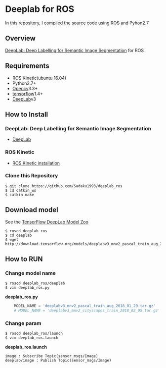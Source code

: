 # Deeplab for ROS
In this repository, I compiled the source code using ROS and Pyhon2.7

## Overview
[DeepLab: Deep Labelling for Semantic Image Segmentation](https://github.com/tensorflow/models/tree/master/research/deeplab) for ROS

## Requirements
- ROS Kinetic(ubuntu 16.04)
- Python2.7+
- [Opencv](https://opencv.org/)3.3+
- [tensorflow](https://www.tensorflow.org/install/)1.4+
- [DeepLab](https://github.com/tensorflow/models/tree/master/research/deeplab)v3

## How to Install
### DeepLab: Deep Labelling for Semantic Image Segmentation
- [DeepLab](https://github.com/tensorflow/models/blob/master/research/deeplab/g3doc/installation.md)
### ROS Kinetic
- [ROS Kinetic installation](http://wiki.ros.org/ja/kinetic/Installation/Ubuntu)
### Clone this Repository
```
$ git clone https://github.com/Sadaku1993/deeplab_ros
$ cd catkin_ws
$ catkin make
```

## Download model
See the [TensorFlow DeepLab Model Zoo](https://github.com/tensorflow/models/blob/master/research/deeplab/g3doc/model_zoo.md)
```
$ roscd deeplab_ros
$ cd deeplab
$ wget http://download.tensorflow.org/models/deeplabv3_mnv2_pascal_train_aug_2018_01_29.tar.gz 
```

## How to RUN
### Change model name
```
$ roscd deeplab_ros/deeplab
$ vim deeplab_ros.py
```
**deeplab_ros.py**
```python
    MODEL_NAME = 'deeplabv3_mnv2_pascal_train_aug_2018_01_29.tar.gz'
    # MODEL_NAME = 'deeplabv3_mnv2_cityscapes_train_2018_02_05.tar.gz'
```

### Change param
```
$ roscd deeplab_ros/launch
$ vim deeplab_ros.launch
```
**deeplab_ros.launch**
```
image : Subscribe Topic(sensor_msgs/Image)
deeplab/image : Publish Topic(sensor_msgs/Image)
```
